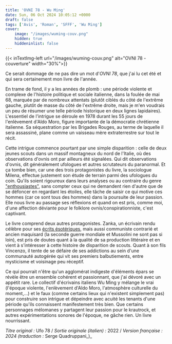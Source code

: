 ```yaml
---
title: 'OVNI 78 - Wu Ming'
date: Sun, 06 Oct 2024 10:05:12 +0000
draft: false
tags: ['Avis', 'Roman', 'SFFF', 'Wu Ming']
cover: 
    image: "/images/wuming-couv.png"
    hidden: true
    hiddeninlist: false
---
```


{{< inTextImg-left url="/images/wuming-couv.png" alt="OVNI 78 - couverture" width="30%">}} 

Ce serait dommage de ne pas dire un mot d'_OVNI 78_, que j'ai lu cet été et qui sera certainement mon livre de l'année.

En trame de fond, il y a les années de plomb : une période violente et complexe de l'histoire politique et sociale italienne, dans la foulée de mai 68, marquée par de nombreux attentats (plutôt ciblés du côté de l'extrême gauche, plutôt de masse du côté de l'extrême droite, mais je m'en voudrais un peu de résumer une telle période historique en deux lignes lapidaires).  L'essentiel de l'intrigue se déroule en 1978 durant les 55 jours de l'enlèvement d'Aldo Moro, figure importante de la démocratie chrétienne italienne. Sa séquestration par les Brigades Rouges, au terme de laquelle il sera assassiné, plane comme un vaisseau mère extraterrestre sur tout le récit.

Cette intrigue commence pourtant par une simple disparition : celle de deux jeunes scouts dans un massif montagneux du nord de l'Italie, où des observations d'ovnis ont par ailleurs été signalées. Qui dit observations d'ovnis, dit généralement ufologues et autres scrutateurs du paranormal. Et ça tombe bien, car une des trois protagonistes du livre, la sociologue Milena, effectue justement son étude de terrain parmi des ufologues du coin. Qu'ils soient rigoureux dans leurs analyses ou au contraire du genre ["enthousiastes"](https://i.kym-cdn.com/photos/images/original/000/183/103/alens.jpg), sans compter ceux qui ne demandent rien d'autre que de se défoncer en regardant les étoiles, elle tâche de saisir ce qui motive ces hommes (car ce sont tous des hommes) dans la poursuite de leur passion. Elle nous livre au passage ses réflexions et quand on est pris, comme moi, d'une affection déviante pour le folklore ovnis/conspirationniste, c'est captivant.

Le livre comprend deux autres protagonistes. Zanka, un écrivain rendu célèbre pour ses [écrits ésotériques](https://i.kym-cdn.com/photos/images/original/000/183/103/alens.jpg), mais aussi communiste contrarié et ancien maquisard (la seconde guerre mondiale et Mussolini ne sont pas si loin), est pris de doutes quant à la qualité de sa production littéraire et en vient à s'intéresser à cette histoire de disparition de scouts. Quant à son fils Vincenzo, il tente de se défaire de ses addictions au sein d'une communauté autogérée qui vit ses premiers balbutiements, entre mysticisme et voisinage peu réceptif.

Ce qui pourrait n'être qu'un agglomérat indigeste d'éléments épars se révèle être un ensemble cohérent et passionnant, que j'ai dévoré avec un appétit rare. Le collectif d'écrivains italiens Wu Ming y mélange le vrai (l'époque violente, l'enlèvement d'Aldo Moro, l'atmosphère culturelle du moment,...) et le faux (comme certains lieux qui n'existent simplement pas) pour construire son intrigue et dépeindre avec acuité les tenants d'une période qu'ils connaissent manifestement très bien. Que certains personnages mélomanes y partagent leur passion pour le krautrock, et autres expérimentations sonores de l'époque, ne gâche rien. Un livre nourrissant.

_Titre original :_ Ufo 78 / _Sortie originale (italien) :_ 2022 / _Version française : 2024 (traduction :_ Serge Quadruppani_)_